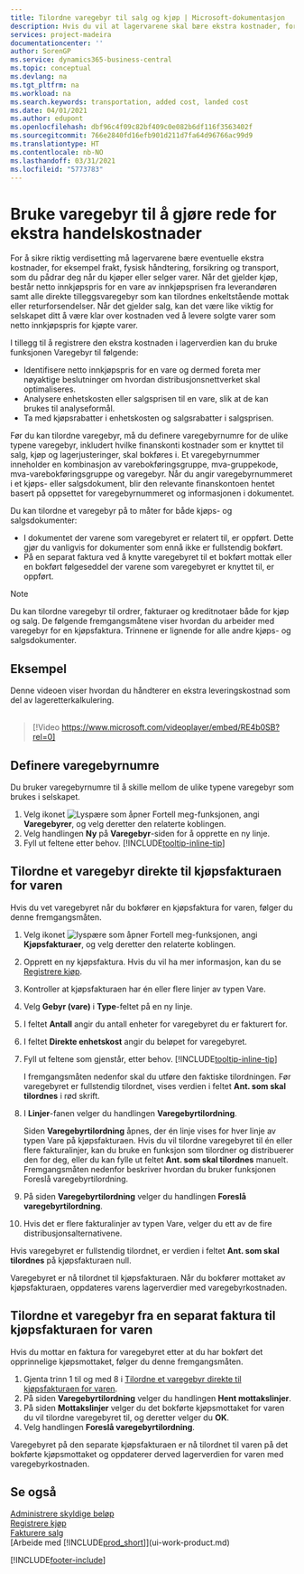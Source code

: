 ```yaml
---
title: Tilordne varegebyr til salg og kjøp | Microsoft-dokumentasjon
description: Hvis du vil at lagervarene skal bære ekstra kostnader, for eksempel frakt, fysisk håndtering, forsikring og transport, som du pådrar deg når du kjøper eller selger varer, kan du bruke funksjonen Varegebyr.
services: project-madeira
documentationcenter: ''
author: SorenGP
ms.service: dynamics365-business-central
ms.topic: conceptual
ms.devlang: na
ms.tgt_pltfrm: na
ms.workload: na
ms.search.keywords: transportation, added cost, landed cost
ms.date: 04/01/2021
ms.author: edupont
ms.openlocfilehash: dbf96c4f09c82bf409c0e082b6df116f3563402f
ms.sourcegitcommit: 766e2840fd16efb901d211d7fa64d96766ac99d9
ms.translationtype: HT
ms.contentlocale: nb-NO
ms.lasthandoff: 03/31/2021
ms.locfileid: "5773783"
---
```

# <a name="use-item-charges-to-account-for-additional-trade-costs"></a>Bruke varegebyr til å gjøre rede for ekstra handelskostnader
For å sikre riktig verdisetting må lagervarene bære eventuelle ekstra kostnader, for eksempel frakt, fysisk håndtering, forsikring og transport, som du pådrar deg når du kjøper eller selger varer. Når det gjelder kjøp, består netto innkjøpspris for en vare av innkjøpsprisen fra leverandøren samt alle direkte tilleggsvaregebyr som kan tilordnes enkeltstående mottak eller returforsendelser. Når det gjelder salg, kan det være like viktig for selskapet ditt å være klar over kostnaden ved å levere solgte varer som netto innkjøpspris for kjøpte varer.

I tillegg til å registrere den ekstra kostnaden i lagerverdien kan du bruke funksjonen Varegebyr til følgende:

- Identifisere netto innkjøpspris for en vare og dermed foreta mer nøyaktige beslutninger om hvordan distribusjonsnettverket skal optimaliseres.
- Analysere enhetskosten eller salgsprisen til en vare, slik at de kan brukes til analyseformål.
- Ta med kjøpsrabatter i enhetskosten og salgsrabatter i salgsprisen.

Før du kan tilordne varegebyr, må du definere varegebyrnumre for de ulike typene varegebyr, inkludert hvilke finanskonti kostnader som er knyttet til salg, kjøp og lagerjusteringer, skal bokføres i. Et varegebyrnummer inneholder en kombinasjon av varebokføringsgruppe, mva-gruppekode, mva-varebokføringsgruppe og varegebyr. Når du angir varegebyrnummeret i et kjøps- eller salgsdokument, blir den relevante finanskontoen hentet basert på oppsettet for varegebyrnummeret og informasjonen i dokumentet.

Du kan tilordne et varegebyr på to måter for både kjøps- og salgsdokumenter:
- I dokumentet der varene som varegebyret er relatert til, er oppført. Dette gjør du vanligvis for dokumenter som ennå ikke er fullstendig bokført.
- På en separat faktura ved å knytte varegebyret til et bokført mottak eller en bokført følgeseddel der varene som varegebyret er knyttet til, er oppført.

> [!NOTE]  
>   Du kan tilordne varegebyr til ordrer, fakturaer og kreditnotaer både for kjøp og salg. De følgende fremgangsmåtene viser hvordan du arbeider med varegebyr for en kjøpsfaktura. Trinnene er lignende for alle andre kjøps- og salgsdokumenter.

## <a name="example"></a>Eksempel
Denne videoen viser hvordan du håndterer en ekstra leveringskostnad som del av lageretterkalkulering.
<br><br>  
> [!Video https://www.microsoft.com/videoplayer/embed/RE4b0SB?rel=0]

## <a name="to-set-up-item-charge-numbers"></a>Definere varegebyrnumre
Du bruker varegebyrnumre til å skille mellom de ulike typene varegebyr som brukes i selskapet.

1. Velg ikonet ![Lyspære som åpner Fortell meg-funksjonen](media/ui-search/search_small.png "Fortell hva du vil gjøre"), angi **Varegebyrer**, og velg deretter den relaterte koblingen.
2. Velg handlingen **Ny** på **Varegebyr**-siden for å opprette en ny linje.
3. Fyll ut feltene etter behov. [!INCLUDE[tooltip-inline-tip](includes/tooltip-inline-tip_md.md)]

## <a name="to-assign-an-item-charge-directly-to-the-purchase-invoice-for-the-item"></a>Tilordne et varegebyr direkte til kjøpsfakturaen for varen
Hvis du vet varegebyret når du bokfører en kjøpsfaktura for varen, følger du denne fremgangsmåten.

1. Velg ikonet ![lyspære som åpner Fortell meg-funksjonen](media/ui-search/search_small.png "Fortell hva du vil gjøre"), angi **Kjøpsfakturaer**, og velg deretter den relaterte koblingen.
2. Opprett en ny kjøpsfaktura. Hvis du vil ha mer informasjon, kan du se [Registrere kjøp](purchasing-how-record-purchases.md).
3. Kontroller at kjøpsfakturaen har én eller flere linjer av typen Vare.
4. Velg **Gebyr (vare)** i **Type**-feltet på en ny linje.
5. I feltet **Antall** angir du antall enheter for varegebyret du er fakturert for.
6. I feltet **Direkte enhetskost** angir du beløpet for varegebyret.
7. Fyll ut feltene som gjenstår, etter behov. [!INCLUDE[tooltip-inline-tip](includes/tooltip-inline-tip_md.md)]

    I fremgangsmåten nedenfor skal du utføre den faktiske tilordningen. Før varegebyret er fullstendig tilordnet, vises verdien i feltet **Ant. som skal tilordnes** i rød skrift.
8. I **Linjer**-fanen velger du handlingen **Varegebyrtilordning**.

    Siden **Varegebyrtilordning** åpnes, der én linje vises for hver linje av typen Vare på kjøpsfakturaen. Hvis du vil tilordne varegebyret til én eller flere fakturalinjer, kan du bruke en funksjon som tilordner og distribuerer den for deg, eller du kan fylle ut feltet **Ant. som skal tilordnes** manuelt. Fremgangsmåten nedenfor beskriver hvordan du bruker funksjonen Foreslå varegebyrtilordning.

9. På siden **Varegebyrtilordning** velger du handlingen **Foreslå varegebyrtilordning**.
10. Hvis det er flere fakturalinjer av typen Vare, velger du ett av de fire distribusjonsalternativene.  

Hvis varegebyret er fullstendig tilordnet, er verdien i feltet **Ant. som skal tilordnes** på kjøpsfakturaen null.

Varegebyret er nå tilordnet til kjøpsfakturaen. Når du bokfører mottaket av kjøpsfakturaen, oppdateres varens lagerverdier med varegebyrkostnaden.  

## <a name="to-assign-an-item-charge-from-a-separate-invoice-to-the-purchase-invoice-for-the-item"></a>Tilordne et varegebyr fra en separat faktura til kjøpsfakturaen for varen
Hvis du mottar en faktura for varegebyret etter at du har bokført det opprinnelige kjøpsmottaket, følger du denne fremgangsmåten.
1. Gjenta trinn 1 til og med 8 i [Tilordne et varegebyr direkte til kjøpsfakturaen for varen](payables-how-assign-item-charges.md#to-assign-an-item-charge-directly-to-the-purchase-invoice-for-the-item).
2. På siden **Varegebyrtilordning** velger du handlingen **Hent mottakslinjer**.
3. På siden **Mottakslinjer** velger du det bokførte kjøpsmottaket for varen du vil tilordne varegebyret til, og deretter velger du **OK**.
4. Velg handlingen **Foreslå varegebyrtilordning**.

Varegebyret på den separate kjøpsfakturaen er nå tilordnet til varen på det bokførte kjøpsmottaket og oppdaterer derved lagerverdien for varen med varegebyrkostnaden.

## <a name="see-also"></a>Se også
[Administrere skyldige beløp](payables-manage-payables.md)  
[Registrere kjøp](purchasing-how-record-purchases.md)  
[Fakturere salg](sales-how-invoice-sales.md)  
[Arbeide med [!INCLUDE[prod_short](includes/prod_short.md)]](ui-work-product.md)  


[!INCLUDE[footer-include](includes/footer-banner.md)]